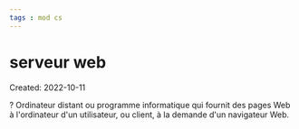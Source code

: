 ```yaml
---
tags : mod cs
---
```

# serveur web
Created: 2022-10-11 

?
Ordinateur distant ou programme informatique qui fournit des pages Web à l'ordinateur d'un utilisateur, ou client, à la demande d'un navigateur Web.
<!--SR:!2022-10-21,1,210-->